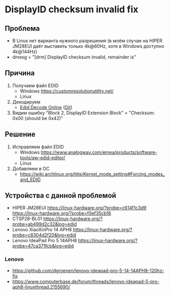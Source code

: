 # DisplayID checksum invalid fix

## Проблема
- В Linux нет варианта нужного разрешения (в моём случае на HIPER JM28EUI даёт выставить только 4k@60Hz, хотя в Windows доступно 4k@144Hz)
- dmesg = "[drm] DisplayID checksum invalid, remainder is"

## Причина
1. Получаем файл EDID
   - Windows https://customresolutionutility.net/
   - Linux
2. Декодируем
   - [Edid Decode Online](https://hverkuil.home.xs4all.nl/edid-decode/edid-decode.html) ([Git](https://git.linuxtv.org/edid-decode.git/))
3. Видим ошибку "Block 2, DisplayID Extension Block" = "Checksum: 0x00 (should be 0x42)"

## Решение
1. Исправляем файл EDID
   - Windows https://www.analogway.com/emea/products/software-tools/aw-edid-editor/
   - Linux
3. Добавляем в ОС
   - https://wiki.archlinux.org/title/Kernel_mode_setting#Forcing_modes_and_EDID
 
## Устройства с данной проблемой
- HIPER JM28EUI https://linux-hardware.org/?probe=c614f1c3d9 https://linux-hardware.org/?probe=f0ef35cb16
- CTSP28-BL01 https://linux-hardware.org/?probe=ab499d2c32&log=edid
- Lenovo XiaoXinPro 14 APH8 https://linux-hardware.org/?probe=c8304d2f20&log=edid
- Lenovo IdeaPad Pro 5 14APH8 https://linux-hardware.org/?probe=47ca371fcb&log=edid

### Lenovo
- https://github.com/dgroenen/lenovo-ideapad-pro-5-14-14APH8-120hz-fix
- https://www.computerbase.de/forum/threads/lenovo-ideapad-5-pro-aph8-linuxthread.2155690/
